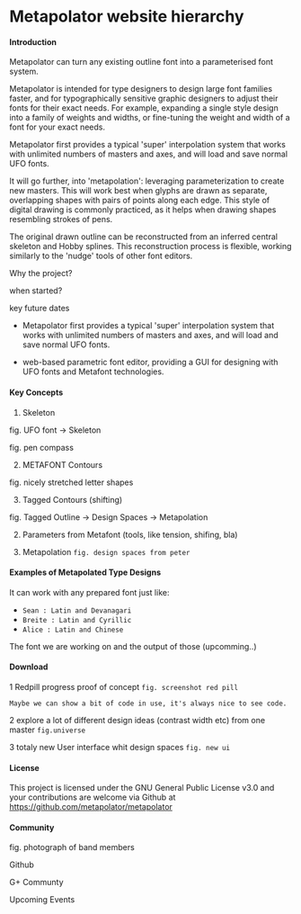 # Metapolator website hierarchy

#### Introduction

Metapolator can turn any existing outline font into a parameterised font system.

Metapolator is intended for type designers to design large font families faster, and for typographically sensitive graphic designers to adjust their fonts for their exact needs. For example, expanding a single style design into a family of weights and widths, or fine-tuning the weight and width of a font for your exact needs.

Metapolator first provides a typical 'super' interpolation system that works with unlimited numbers of masters and axes, and will load and save normal UFO fonts.

It will go further, into 'metapolation': leveraging parameterization to create new masters. This will work best when glyphs are drawn as separate, overlapping shapes with pairs of points along each edge. This style of digital drawing is commonly practiced, as it helps when drawing shapes resembling strokes of pens.

The original drawn outline can be reconstructed from an inferred central skeleton and Hobby splines. This reconstruction process is flexible, working similarly to the 'nudge' tools of other font editors.

Why the project? 

when started?

key future dates

- Metapolator first provides a typical 'super' interpolation system that works with unlimited numbers of masters and axes, and will load and save normal UFO fonts.

- web-based parametric font editor, providing a GUI for designing with UFO fonts and Metafont technologies. 

#### Key Concepts

1. Skeleton

fig. UFO font -> Skeleton 

fig. pen compass

2. METAFONT Contours

fig. nicely stretched letter shapes

3. Tagged Contours (shifting)

fig. Tagged Outline -> Design Spaces -> Metapolation

2. Parameters from Metafont (tools, like tension, shifing, bla)

3. Metapolation `fig. design spaces from peter`

#### Examples of Metapolated Type Designs

It can work with any prepared font just like:

* `Sean : Latin and Devanagari`
* `Breite : Latin and Cyrillic`
* `Alice : Latin and Chinese`

The font we are working on and the output of those (upcomming..)

#### Download

1 Redpill progress proof of concept `fig. screenshot red pill`

	Maybe we can show a bit of code in use, it's always nice to see code.

2 explore a lot of different design ideas (contrast width etc) from one master `fig.universe `

3 totaly new User interface whit design spaces `fig. new ui`


#### License

This project is licensed under the GNU General Public License v3.0 and your contributions are welcome via Github at https://github.com/metapolator/metapolator


#### Community

fig. photograph of band members
 
Github

G+ Communty 

Upcoming Events
